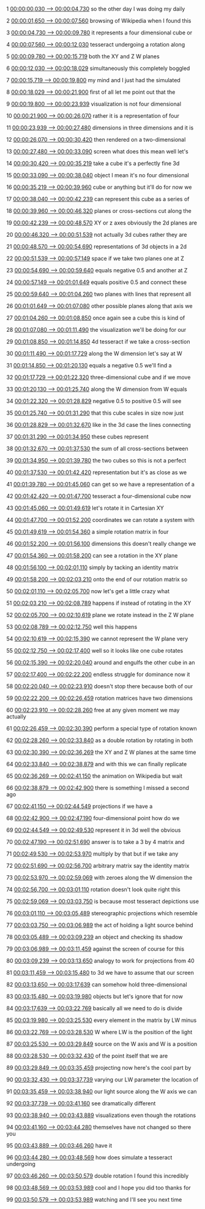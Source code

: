 1
[00:00:00,030 --> 00:00:04,730](https://www.youtube.com/watch?v=iGO12Z5Lw8s#t=0h0m0s)
so the other day I was doing my daily

2
[00:00:01,650 --> 00:00:07,560](https://www.youtube.com/watch?v=iGO12Z5Lw8s#t=0h0m1s)
browsing of Wikipedia when I found this

3
[00:00:04,730 --> 00:00:09,780](https://www.youtube.com/watch?v=iGO12Z5Lw8s#t=0h0m4s)
it represents a four dimensional cube or

4
[00:00:07,560 --> 00:00:12,030](https://www.youtube.com/watch?v=iGO12Z5Lw8s#t=0h0m7s)
tesseract undergoing a rotation along

5
[00:00:09,780 --> 00:00:15,719](https://www.youtube.com/watch?v=iGO12Z5Lw8s#t=0h0m9s)
both the XY and Z W planes

6
[00:00:12,030 --> 00:00:18,029](https://www.youtube.com/watch?v=iGO12Z5Lw8s#t=0h0m12s)
simultaneously this completely boggled

7
[00:00:15,719 --> 00:00:19,800](https://www.youtube.com/watch?v=iGO12Z5Lw8s#t=0h0m15s)
my mind and I just had the simulated

8
[00:00:18,029 --> 00:00:21,900](https://www.youtube.com/watch?v=iGO12Z5Lw8s#t=0h0m18s)
first of all let me point out that the

9
[00:00:19,800 --> 00:00:23,939](https://www.youtube.com/watch?v=iGO12Z5Lw8s#t=0h0m19s)
visualization is not four dimensional

10
[00:00:21,900 --> 00:00:26,070](https://www.youtube.com/watch?v=iGO12Z5Lw8s#t=0h0m21s)
rather it is a representation of four

11
[00:00:23,939 --> 00:00:27,480](https://www.youtube.com/watch?v=iGO12Z5Lw8s#t=0h0m23s)
dimensions in three dimensions and it is

12
[00:00:26,070 --> 00:00:30,420](https://www.youtube.com/watch?v=iGO12Z5Lw8s#t=0h0m26s)
then rendered on a two-dimensional

13
[00:00:27,480 --> 00:00:33,090](https://www.youtube.com/watch?v=iGO12Z5Lw8s#t=0h0m27s)
screen what does this mean well let's

14
[00:00:30,420 --> 00:00:35,219](https://www.youtube.com/watch?v=iGO12Z5Lw8s#t=0h0m30s)
take a cube it's a perfectly fine 3d

15
[00:00:33,090 --> 00:00:38,040](https://www.youtube.com/watch?v=iGO12Z5Lw8s#t=0h0m33s)
object I mean it's no four dimensional

16
[00:00:35,219 --> 00:00:39,960](https://www.youtube.com/watch?v=iGO12Z5Lw8s#t=0h0m35s)
cube or anything but it'll do for now we

17
[00:00:38,040 --> 00:00:42,239](https://www.youtube.com/watch?v=iGO12Z5Lw8s#t=0h0m38s)
can represent this cube as a series of

18
[00:00:39,960 --> 00:00:46,320](https://www.youtube.com/watch?v=iGO12Z5Lw8s#t=0h0m39s)
planes or cross-sections cut along the

19
[00:00:42,239 --> 00:00:48,570](https://www.youtube.com/watch?v=iGO12Z5Lw8s#t=0h0m42s)
XY or z axes obviously the 2d planes are

20
[00:00:46,320 --> 00:00:51,539](https://www.youtube.com/watch?v=iGO12Z5Lw8s#t=0h0m46s)
not actually 3d cubes rather they are

21
[00:00:48,570 --> 00:00:54,690](https://www.youtube.com/watch?v=iGO12Z5Lw8s#t=0h0m48s)
representations of 3d objects in a 2d

22
[00:00:51,539 --> 00:00:57,149](https://www.youtube.com/watch?v=iGO12Z5Lw8s#t=0h0m51s)
space if we take two planes one at Z

23
[00:00:54,690 --> 00:00:59,640](https://www.youtube.com/watch?v=iGO12Z5Lw8s#t=0h0m54s)
equals negative 0.5 and another at Z

24
[00:00:57,149 --> 00:01:01,649](https://www.youtube.com/watch?v=iGO12Z5Lw8s#t=0h0m57s)
equals positive 0.5 and connect these

25
[00:00:59,640 --> 00:01:04,260](https://www.youtube.com/watch?v=iGO12Z5Lw8s#t=0h0m59s)
two planes with lines that represent all

26
[00:01:01,649 --> 00:01:07,080](https://www.youtube.com/watch?v=iGO12Z5Lw8s#t=0h1m1s)
other possible planes along that axis we

27
[00:01:04,260 --> 00:01:08,850](https://www.youtube.com/watch?v=iGO12Z5Lw8s#t=0h1m4s)
once again see a cube this is kind of

28
[00:01:07,080 --> 00:01:11,490](https://www.youtube.com/watch?v=iGO12Z5Lw8s#t=0h1m7s)
the visualization we'll be doing for our

29
[00:01:08,850 --> 00:01:14,850](https://www.youtube.com/watch?v=iGO12Z5Lw8s#t=0h1m8s)
4d tesseract if we take a cross-section

30
[00:01:11,490 --> 00:01:17,729](https://www.youtube.com/watch?v=iGO12Z5Lw8s#t=0h1m11s)
along the W dimension let's say at W

31
[00:01:14,850 --> 00:01:20,130](https://www.youtube.com/watch?v=iGO12Z5Lw8s#t=0h1m14s)
equals a negative 0.5 we'll find a

32
[00:01:17,729 --> 00:01:22,320](https://www.youtube.com/watch?v=iGO12Z5Lw8s#t=0h1m17s)
three-dimensional cube and if we move

33
[00:01:20,130 --> 00:01:25,740](https://www.youtube.com/watch?v=iGO12Z5Lw8s#t=0h1m20s)
along the W dimension from W equals

34
[00:01:22,320 --> 00:01:28,829](https://www.youtube.com/watch?v=iGO12Z5Lw8s#t=0h1m22s)
negative 0.5 to positive 0.5 will see

35
[00:01:25,740 --> 00:01:31,290](https://www.youtube.com/watch?v=iGO12Z5Lw8s#t=0h1m25s)
that this cube scales in size now just

36
[00:01:28,829 --> 00:01:32,670](https://www.youtube.com/watch?v=iGO12Z5Lw8s#t=0h1m28s)
like in the 3d case the lines connecting

37
[00:01:31,290 --> 00:01:34,950](https://www.youtube.com/watch?v=iGO12Z5Lw8s#t=0h1m31s)
these cubes represent

38
[00:01:32,670 --> 00:01:37,530](https://www.youtube.com/watch?v=iGO12Z5Lw8s#t=0h1m32s)
the sum of all cross-sections between

39
[00:01:34,950 --> 00:01:39,780](https://www.youtube.com/watch?v=iGO12Z5Lw8s#t=0h1m34s)
the two cubes so this is not a perfect

40
[00:01:37,530 --> 00:01:42,420](https://www.youtube.com/watch?v=iGO12Z5Lw8s#t=0h1m37s)
representation but it's as close as we

41
[00:01:39,780 --> 00:01:45,060](https://www.youtube.com/watch?v=iGO12Z5Lw8s#t=0h1m39s)
can get so we have a representation of a

42
[00:01:42,420 --> 00:01:47,700](https://www.youtube.com/watch?v=iGO12Z5Lw8s#t=0h1m42s)
tesseract a four-dimensional cube now

43
[00:01:45,060 --> 00:01:49,619](https://www.youtube.com/watch?v=iGO12Z5Lw8s#t=0h1m45s)
let's rotate it in Cartesian XY

44
[00:01:47,700 --> 00:01:52,200](https://www.youtube.com/watch?v=iGO12Z5Lw8s#t=0h1m47s)
coordinates we can rotate a system with

45
[00:01:49,619 --> 00:01:54,360](https://www.youtube.com/watch?v=iGO12Z5Lw8s#t=0h1m49s)
a simple rotation matrix in four

46
[00:01:52,200 --> 00:01:56,100](https://www.youtube.com/watch?v=iGO12Z5Lw8s#t=0h1m52s)
dimensions this doesn't really change we

47
[00:01:54,360 --> 00:01:58,200](https://www.youtube.com/watch?v=iGO12Z5Lw8s#t=0h1m54s)
can see a rotation in the XY plane

48
[00:01:56,100 --> 00:02:01,110](https://www.youtube.com/watch?v=iGO12Z5Lw8s#t=0h1m56s)
simply by tacking an identity matrix

49
[00:01:58,200 --> 00:02:03,210](https://www.youtube.com/watch?v=iGO12Z5Lw8s#t=0h1m58s)
onto the end of our rotation matrix so

50
[00:02:01,110 --> 00:02:05,700](https://www.youtube.com/watch?v=iGO12Z5Lw8s#t=0h2m1s)
now let's get a little crazy what

51
[00:02:03,210 --> 00:02:08,789](https://www.youtube.com/watch?v=iGO12Z5Lw8s#t=0h2m3s)
happens if instead of rotating in the XY

52
[00:02:05,700 --> 00:02:10,619](https://www.youtube.com/watch?v=iGO12Z5Lw8s#t=0h2m5s)
plane we rotate instead in the Z W plane

53
[00:02:08,789 --> 00:02:12,750](https://www.youtube.com/watch?v=iGO12Z5Lw8s#t=0h2m8s)
well this happens

54
[00:02:10,619 --> 00:02:15,390](https://www.youtube.com/watch?v=iGO12Z5Lw8s#t=0h2m10s)
we cannot represent the W plane very

55
[00:02:12,750 --> 00:02:17,400](https://www.youtube.com/watch?v=iGO12Z5Lw8s#t=0h2m12s)
well so it looks like one cube rotates

56
[00:02:15,390 --> 00:02:20,040](https://www.youtube.com/watch?v=iGO12Z5Lw8s#t=0h2m15s)
around and engulfs the other cube in an

57
[00:02:17,400 --> 00:02:22,200](https://www.youtube.com/watch?v=iGO12Z5Lw8s#t=0h2m17s)
endless struggle for dominance now it

58
[00:02:20,040 --> 00:02:23,910](https://www.youtube.com/watch?v=iGO12Z5Lw8s#t=0h2m20s)
doesn't stop there because both of our

59
[00:02:22,200 --> 00:02:26,459](https://www.youtube.com/watch?v=iGO12Z5Lw8s#t=0h2m22s)
rotation matrices have two dimensions

60
[00:02:23,910 --> 00:02:28,260](https://www.youtube.com/watch?v=iGO12Z5Lw8s#t=0h2m23s)
free at any given moment we may actually

61
[00:02:26,459 --> 00:02:30,390](https://www.youtube.com/watch?v=iGO12Z5Lw8s#t=0h2m26s)
perform a special type of rotation known

62
[00:02:28,260 --> 00:02:33,840](https://www.youtube.com/watch?v=iGO12Z5Lw8s#t=0h2m28s)
as a double rotation by rotating in both

63
[00:02:30,390 --> 00:02:36,269](https://www.youtube.com/watch?v=iGO12Z5Lw8s#t=0h2m30s)
the XY and Z W planes at the same time

64
[00:02:33,840 --> 00:02:38,879](https://www.youtube.com/watch?v=iGO12Z5Lw8s#t=0h2m33s)
and with this we can finally replicate

65
[00:02:36,269 --> 00:02:41,150](https://www.youtube.com/watch?v=iGO12Z5Lw8s#t=0h2m36s)
the animation on Wikipedia but wait

66
[00:02:38,879 --> 00:02:42,900](https://www.youtube.com/watch?v=iGO12Z5Lw8s#t=0h2m38s)
there is something I missed a second ago

67
[00:02:41,150 --> 00:02:44,549](https://www.youtube.com/watch?v=iGO12Z5Lw8s#t=0h2m41s)
projections if we have a

68
[00:02:42,900 --> 00:02:47,190](https://www.youtube.com/watch?v=iGO12Z5Lw8s#t=0h2m42s)
four-dimensional point how do we

69
[00:02:44,549 --> 00:02:49,530](https://www.youtube.com/watch?v=iGO12Z5Lw8s#t=0h2m44s)
represent it in 3d well the obvious

70
[00:02:47,190 --> 00:02:51,690](https://www.youtube.com/watch?v=iGO12Z5Lw8s#t=0h2m47s)
answer is to take a 3 by 4 matrix and

71
[00:02:49,530 --> 00:02:53,970](https://www.youtube.com/watch?v=iGO12Z5Lw8s#t=0h2m49s)
multiply by that but if we take any

72
[00:02:51,690 --> 00:02:56,700](https://www.youtube.com/watch?v=iGO12Z5Lw8s#t=0h2m51s)
arbitrary matrix say the identity matrix

73
[00:02:53,970 --> 00:02:59,069](https://www.youtube.com/watch?v=iGO12Z5Lw8s#t=0h2m53s)
with zeroes along the W dimension the

74
[00:02:56,700 --> 00:03:01,110](https://www.youtube.com/watch?v=iGO12Z5Lw8s#t=0h2m56s)
rotation doesn't look quite right this

75
[00:02:59,069 --> 00:03:03,750](https://www.youtube.com/watch?v=iGO12Z5Lw8s#t=0h2m59s)
is because most tesseract depictions use

76
[00:03:01,110 --> 00:03:05,489](https://www.youtube.com/watch?v=iGO12Z5Lw8s#t=0h3m1s)
stereographic projections which resemble

77
[00:03:03,750 --> 00:03:06,989](https://www.youtube.com/watch?v=iGO12Z5Lw8s#t=0h3m3s)
the act of holding a light source behind

78
[00:03:05,489 --> 00:03:09,239](https://www.youtube.com/watch?v=iGO12Z5Lw8s#t=0h3m5s)
an object and checking its shadow

79
[00:03:06,989 --> 00:03:11,459](https://www.youtube.com/watch?v=iGO12Z5Lw8s#t=0h3m6s)
against the screen of course for this

80
[00:03:09,239 --> 00:03:13,650](https://www.youtube.com/watch?v=iGO12Z5Lw8s#t=0h3m9s)
analogy to work for projections from 40

81
[00:03:11,459 --> 00:03:15,480](https://www.youtube.com/watch?v=iGO12Z5Lw8s#t=0h3m11s)
to 3d we have to assume that our screen

82
[00:03:13,650 --> 00:03:17,639](https://www.youtube.com/watch?v=iGO12Z5Lw8s#t=0h3m13s)
can somehow hold three-dimensional

83
[00:03:15,480 --> 00:03:19,980](https://www.youtube.com/watch?v=iGO12Z5Lw8s#t=0h3m15s)
objects but let's ignore that for now

84
[00:03:17,639 --> 00:03:22,769](https://www.youtube.com/watch?v=iGO12Z5Lw8s#t=0h3m17s)
basically all we need to do is divide

85
[00:03:19,980 --> 00:03:25,530](https://www.youtube.com/watch?v=iGO12Z5Lw8s#t=0h3m19s)
every element in the matrix by LW minus

86
[00:03:22,769 --> 00:03:28,530](https://www.youtube.com/watch?v=iGO12Z5Lw8s#t=0h3m22s)
W where LW is the position of the light

87
[00:03:25,530 --> 00:03:29,849](https://www.youtube.com/watch?v=iGO12Z5Lw8s#t=0h3m25s)
source on the W axis and W is a position

88
[00:03:28,530 --> 00:03:32,430](https://www.youtube.com/watch?v=iGO12Z5Lw8s#t=0h3m28s)
of the point itself that we are

89
[00:03:29,849 --> 00:03:35,459](https://www.youtube.com/watch?v=iGO12Z5Lw8s#t=0h3m29s)
projecting now here's the cool part by

90
[00:03:32,430 --> 00:03:37,739](https://www.youtube.com/watch?v=iGO12Z5Lw8s#t=0h3m32s)
varying our LW parameter the location of

91
[00:03:35,459 --> 00:03:38,940](https://www.youtube.com/watch?v=iGO12Z5Lw8s#t=0h3m35s)
our light source along the W axis we can

92
[00:03:37,739 --> 00:03:41,160](https://www.youtube.com/watch?v=iGO12Z5Lw8s#t=0h3m37s)
see dramatically different

93
[00:03:38,940 --> 00:03:43,889](https://www.youtube.com/watch?v=iGO12Z5Lw8s#t=0h3m38s)
visualizations even though the rotations

94
[00:03:41,160 --> 00:03:44,280](https://www.youtube.com/watch?v=iGO12Z5Lw8s#t=0h3m41s)
themselves have not changed so there you

95
[00:03:43,889 --> 00:03:46,260](https://www.youtube.com/watch?v=iGO12Z5Lw8s#t=0h3m43s)
have it

96
[00:03:44,280 --> 00:03:48,569](https://www.youtube.com/watch?v=iGO12Z5Lw8s#t=0h3m44s)
how does simulate a tesseract undergoing

97
[00:03:46,260 --> 00:03:50,579](https://www.youtube.com/watch?v=iGO12Z5Lw8s#t=0h3m46s)
double rotation I found this incredibly

98
[00:03:48,569 --> 00:03:53,989](https://www.youtube.com/watch?v=iGO12Z5Lw8s#t=0h3m48s)
cool and I hope you did too thanks for

99
[00:03:50,579 --> 00:03:53,989](https://www.youtube.com/watch?v=iGO12Z5Lw8s#t=0h3m50s)
watching and I'll see you next time

